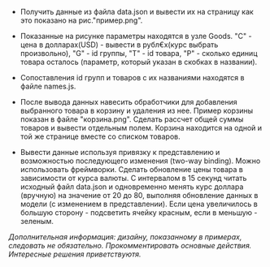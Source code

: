 * Получить данные из файла data.json и вывести их на страницу как это показано на рис."пример.png".

* Показанные на рисунке параметры находятся в узле Goods. "C" - цена в долларах(USD) - вывести в рубл€х(курс выбрать произвольно), "G" - id группы, "T" - id товара, "P" -       сколько единиц товара осталось (параметр, который указан в скобках в названии).

* Cопоставления id групп и товаров с их названиями находятся в файле names.js.

* После вывода данных навесить обработчики для добавления выбранного товара в корзину и удаления из нее. Пример корзины показан в файле "корзина.png". Сделать рассчет общей суммы товаров и вывести отдельным полем. Корзина находится на одной и той же странице вместе со списком товаров.

* Вывести данные используя привязку к представлению и возможностью последующего изменения (two-way binding). Можно использовать фреймворки. 
Сделать обновление цены товара в зависимости от курса валюты.
С интервалом в 15 секунд читать исходный файл data.json и одновременно менять курс доллара (вручную) на значение от 20 до 80, выполняя обновление данных в модели (с изменением в представлении). Если цена увеличилось в большую сторону - подсветить ячейку красным, если в меньшую - зеленым.

_Дополнительная информация: дизайну, показанному в примерах, следовать не обязательно. Прокомментировать основные действия. Интересные решения приветствуютя._